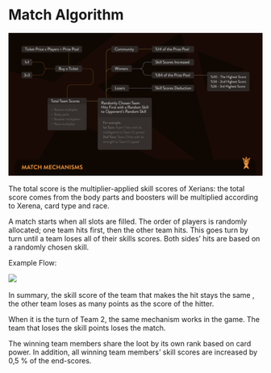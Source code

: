 # Match Algorithm

![](../.gitbook/assets/match-mechanisms-08.jpg)

The total score is the multiplier-applied skill scores of Xerians: the total score comes from the body parts and boosters will be multiplied according to Xerena, card type and race.

A match starts when all slots are filled. The order of players is randomly allocated; one team hits first, then the other team hits. This goes turn by turn until a team loses all of their skills scores. Both sides’ hits are based on a randomly chosen skill.

Example Flow:

![](../.gitbook/assets/match\_algorithms.png)

In summary, the skill score of the team that makes the hit stays the same , the other team loses as many points as the score of the hitter.

When it is the turn of Team 2, the same mechanism works in the game. The team that loses the skill points loses the match.

The winning team members share the loot by its own rank based on card power. In addition, all winning team members’ skill scores are increased by 0,5 % of the end-scores.

